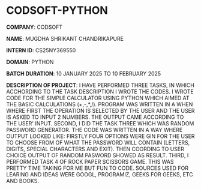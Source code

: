 # CODSOFT-PYTHON

**COMPANY**: CODSOFT

**NAME**: MUGDHA SHRIKANT CHANDRIKAPURE

**INTERN ID**: CS25NY369550

**DOMAIN**: PYTHON

**BATCH DURATION**: 10 JANUARY 2025 TO 10 FEBRUARY 2025

**DESCRIPTION OF PROJECT**: I HAVE PERFORMED THREE TASKS, IN WHICH ACCHORDING TO THE TASK DESCRIPTION I WROTE THE CODES. I WROTE CODE FOR THE SIMPLE CALCULATOR USING PYTHON WHICH AIMED AT THE BASIC CALCULATIONS (+,-,*,/). PROGRAM WAS WRITTEN IN A WHEN WHERE FIRST THE OPERATION IS SELECTED BY THE USER AND THE USER IS ASKED TO INPUT 2 NUMBERS. THE OUTPUT CAME ACCORDING TO THE USER' INPUT. 
SECOND, I DID THE TASK THREE  WHICH WAS RANDOM PASSWORD GENERATOR.  THE CODE WAS WRITTEN IN A WAY WHERE OUTPUT LOOKED LIKE: FIRSTLY FOUR OPTIONS WERE GIN FOR THE USER TO CHOOSE FROM OF WHAT THE PASSWORD WILL CONTAIN (LETTERS, DIGITS, SPECIAL CHARACTERS AND EXIT). THEN COORDING TO USER CHOICE OUTPUT OF RANDOM PASWORD SHOWED AS RESULT.
THIRD, I PERFORMED TASK 4 OF ROCK PAPER SCISSORS GAME. THIS WAS PRETTY TIME TAKING FOR ME BUT FUN TO CODE. 
SOURCES USED FOR LEARING AND IDEAS WERE GOOGL, PROGRAMIZ, GEEKS FOR GEEKS, ETC AND BOOKS.
